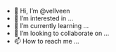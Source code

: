 - 👋 Hi, I’m @vellveen
- 👀 I’m interested in ...
- 🌱 I’m currently learning ...
- 💞️ I’m looking to collaborate on ...
- 📫 How to reach me ...

<!---
vellveen/vellveen is a ✨ special ✨ repository because its `README.md` (this file) appears on your GitHub profile.
You can click the Preview link to take a look at your changes.
--->

